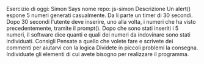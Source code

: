 Esercizio di oggi: Simon Says
nome repo: js-simon
Descrizione
Un alert() espone 5 numeri generati casualmente.
Da li parte un timer di 30 secondi.
Dopo 30 secondi l'utente deve inserire, uno alla volta, i numeri che ha visto precedentemente, tramite il prompt().
Dopo che sono stati inseriti i 5 numeri, il software dice quanti e quali dei numeri da indovinare sono stati individuati.
Consigli
Pensate a quello che volete fare e scrivete dei commenti per aiutarvi con la logica
Dividete in piccoli problemi la consegna.
Individuate gli elementi di cui avete bisogno per realizzare il programma.